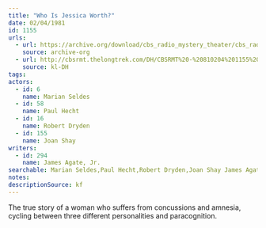 ```yaml
---
title: "Who Is Jessica Worth?"
date: 02/04/1981
id: 1155
urls: 
  - url: https://archive.org/download/cbs_radio_mystery_theater/cbs_radio_mystery_theater-1151-1200.zip/cbs_radio_mystery_theater-1151-1200%2Fcbsrmt_1155_who_is_jessica_worth.mp3
    source: archive-org
  - url: http://cbsrmt.thelongtrek.com/DH/CBSRMT%20-%20810204%201155%20Who%20Is%20Jessica%20Worth_dh.mp3
    source: kl-DH
tags: 
actors:  
  - id: 6
    name: Marian Seldes  
  - id: 58
    name: Paul Hecht  
  - id: 16
    name: Robert Dryden  
  - id: 155
    name: Joan Shay
writers:  
  - id: 294
    name: James Agate, Jr.
searchable: Marian Seldes,Paul Hecht,Robert Dryden,Joan Shay James Agate, Jr.
notes: 
descriptionSource: kf
---
```

The true story of a woman who suffers from concussions and amnesia, cycling between three different personalities and paracognition.
